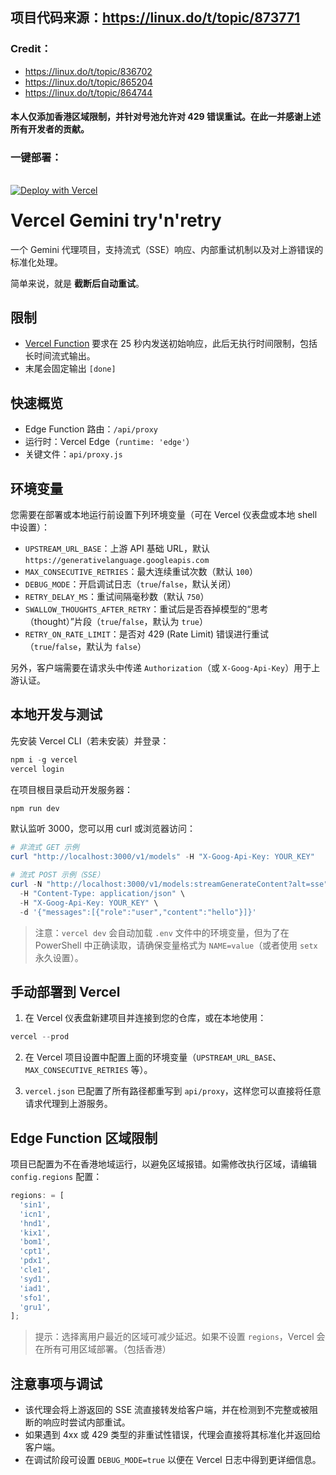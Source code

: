 ## 项目代码来源：https://linux.do/t/topic/873771

### Credit：

- https://linux.do/t/topic/836702
- https://linux.do/t/topic/865204
- https://linux.do/t/topic/864744

#### 本人仅添加香港区域限制，并针对号池允许对 429 错误重试。在此一并感谢上述所有开发者的贡献。

### 一键部署：
<a href="https://vercel.com/new/clone?repository-url=https%3A%2F%2Fgithub.com%2Fsxjeru%2Fvercel-gemini-retry&env=UPSTREAM_URL_BASE,MAX_CONSECUTIVE_RETRIES,DEBUG_MODE,RETRY_DELAY_MS,SWALLOW_THOUGHTS_AFTER_RETRY&envDescription=%E7%95%99%E7%A9%BA%E5%8D%B3%E4%BD%BF%E7%94%A8%E9%BB%98%E8%AE%A4%E5%80%BC%E3%80%82%E5%A6%82%E9%9C%80%E8%87%AA%E5%AE%9A%E4%B9%89%EF%BC%8C%E8%AF%B7%E5%8F%82%E8%80%83%20README%20%E6%96%87%E6%A1%A3%EF%BC%9A&envLink=https%3A%2F%2Fgithub.com%2Fsxjeru%2Fvercel-gemini-retry%2Fblob%2Fmain%2FREADME.md&project-name=vercel-gemini-retry&repository-name=vercel-gemini-retry" target="_blank" rel="noopener noreferrer"><img src="https://vercel.com/button" alt="Deploy with Vercel" style="position: relative; top: 16px;"></a>

# Vercel Gemini try'n'retry

一个 Gemini 代理项目，支持流式（SSE）响应、内部重试机制以及对上游错误的标准化处理。

简单来说，就是 **截断后自动重试**。

## 限制
- [Vercel Function](https://vercel.com/docs/functions/runtimes/edge) 要求在 25 秒内发送初始响应，此后无执行时间限制，包括长时间流式输出。
- 末尾会固定输出 `[done]`

## 快速概览
- Edge Function 路由：`/api/proxy`
- 运行时：Vercel Edge（`runtime: 'edge'`）
- 关键文件：`api/proxy.js`

## 环境变量
您需要在部署或本地运行前设置下列环境变量（可在 Vercel 仪表盘或本地 shell 中设置）：

- `UPSTREAM_URL_BASE`：上游 API 基础 URL，默认 `https://generativelanguage.googleapis.com`
- `MAX_CONSECUTIVE_RETRIES`：最大连续重试次数（默认 `100`）
- `DEBUG_MODE`：开启调试日志（`true`/`false`，默认关闭）
- `RETRY_DELAY_MS`：重试间隔毫秒数（默认 `750`）
- `SWALLOW_THOUGHTS_AFTER_RETRY`：重试后是否吞掉模型的“思考（thought）”片段（`true`/`false`，默认为 `true`）
- `RETRY_ON_RATE_LIMIT`：是否对 429 (Rate Limit) 错误进行重试（`true`/`false`，默认为 `false`）

另外，客户端需要在请求头中传递 `Authorization`（或 `X-Goog-Api-Key`）用于上游认证。

## 本地开发与测试
先安装 Vercel CLI（若未安装）并登录：

```powershell
npm i -g vercel
vercel login
```

在项目根目录启动开发服务器：

```powershell
npm run dev
```

默认监听 3000，您可以用 curl 或浏览器访问：

```powershell
# 非流式 GET 示例
curl "http://localhost:3000/v1/models" -H "X-Goog-Api-Key: YOUR_KEY"

# 流式 POST 示例（SSE）
curl -N "http://localhost:3000/v1/models:streamGenerateContent?alt=sse" \
  -H "Content-Type: application/json" \
  -H "X-Goog-Api-Key: YOUR_KEY" \
  -d '{"messages":[{"role":"user","content":"hello"}]}'
```

> 注意：`vercel dev` 会自动加载 `.env` 文件中的环境变量，但为了在 PowerShell 中正确读取，请确保变量格式为 `NAME=value`（或者使用 `setx` 永久设置）。

## 手动部署到 Vercel
1. 在 Vercel 仪表盘新建项目并连接到您的仓库，或在本地使用：

```powershell
vercel --prod
```

2. 在 Vercel 项目设置中配置上面的环境变量（`UPSTREAM_URL_BASE`、`MAX_CONSECUTIVE_RETRIES` 等）。

3. `vercel.json` 已配置了所有路径都重写到 `api/proxy`，这样您可以直接将任意请求代理到上游服务。

## Edge Function 区域限制
项目已配置为不在香港地域运行，以避免区域报错。如需修改执行区域，请编辑 `config.regions` 配置：

```js
regions: = [
  'sin1',
  'icn1',
  'hnd1',
  'kix1',
  'bom1',
  'cpt1',
  'pdx1',
  'cle1',
  'syd1',
  'iad1',
  'sfo1',
  'gru1',
];
```

> 提示：选择离用户最近的区域可减少延迟。如果不设置 `regions`，Vercel 会在所有可用区域部署。（包括香港）

## 注意事项与调试
- 该代理会将上游返回的 SSE 流直接转发给客户端，并在检测到不完整或被阻断的响应时尝试内部重试。
- 如果遇到 4xx 或 429 类型的非重试性错误，代理会直接将其标准化并返回给客户端。
- 在调试阶段可设置 `DEBUG_MODE=true` 以便在 Vercel 日志中得到更详细信息。


